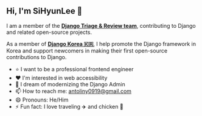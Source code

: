## Hi, I'm SiHyunLee 👋

I am a member of the [**Django Triage & Review team**](https://www.djangoproject.com/foundation/teams/#triage-review-team), contributing to Django and related open-source projects.

As a member of [**Django Korea 🇰🇷**](https://github.com/Django-Korea), I help promote the Django framework in Korea and support newcomers in making their first open-source contributions to Django.

- ⭐ I want to be a professional frontend engineer
- ❤️ I'm interested in web accessibility
- 💭 I dream of modernizing the Django Admin
- 📫 How to reach me: antoliny0919@gmail.com
- 😄 Pronouns: He/Him
- ⚡ Fun fact: I love traveling ✈️ and chicken 🍗
